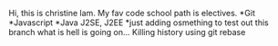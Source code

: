 Hi, this is christine lam.  My fav code school path is electives.
*Git
*Javascript
*Java J2SE, J2EE
*just adding osmething to test out this branch what is hell is going on...
Killing history using git rebase
